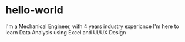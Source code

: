 # hello-world

I'm a Mechanical Engineer, with 4 years industry expericnce
I'm here to learn Data Analysis using Excel and UI/UX Design
